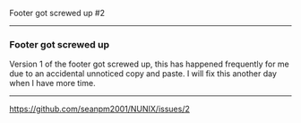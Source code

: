 Footer got screwed up #2

***

### Footer got screwed up

Version 1 of the footer got screwed up, this has happened frequently for me due to an accidental unnoticed copy and paste. I will fix this another day when I have more time.

***

https://github.com/seanpm2001/NUNIX/issues/2
